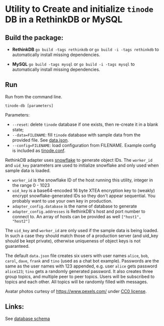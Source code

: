 # Utility to Create and initialize `tinode` DB in a RethinkDB or MySQL


## Build the package:

 - **RethinkDB**
  `go build -tags rethinkdb` or `go build -i -tags rethinkdb` to automatically install missing dependencies.

 - **MySQL**
  `go build -tags mysql` or `go build -i -tags mysql` to automatically install missing dependencies.


## Run

Run from the command line.

`tinode-db [parameters]`

Parameters:
 - `--reset`: delete `tinode` database if one exists, then re-create it in a blank state;
 - `--data=FILENAME`: fill `tinode` database with sample data from the provided file. See [data.json](data.json).
 - `--config=FILENAME`: load configuration from FILENAME. Example config is included as [tinode.conf](tinode.conf).
 
RethinkDB adapter uses [snowflake](http://github.com/tinode/snowflake/) to generate object IDs. The `worker_id` and `uid_key` parameters are used to initialize snowflake and only used when sample data is loaded.
  - `worker_id` is the snowflake ID of the host running this utility, integer in the range 0 - 1023
  - `uid_key` is a base64-encoded 16 byte XTEA encryption key to (weakly) encrypt snowflake-generated IDs so they don't appear sequential. You probably want to use your own key in production.
  - `adapter_config.database` is the name of database to generate
  - `adapter_config.addresses` is RethinkDB's host and port number to connect to. An array of hosts can be provided as well `["host1", "host2"]`

The `uid_key` and `worker_id` are only used if the sample data is being loaded. In such a case they should match those of a production server (and uid_key should be kept private), otherwise uniqueness of object keys is not guaranteed.

The default `data.json` file creates six users with user names `alice`, `bob`, `carol`, `dave`, `frank` and `tino` (used as a chat bot example). Passwords are the same as the user names with 123 appended, e.g. user `alice` gets password `alice123`; `tino` gets a randomly generated password. It also creates three group topics, and multiple peer to peer topics. Users will be subscribed to topics and each other. All topics will be randomly filled with messages.

Avatar photos curtesy of https://www.pexels.com/ under [CC0 license](https://www.pexels.com/photo-license/).

## Links:

See [database schema](https://github.com/mudphilo/chat/tree/master/server/dbschema.md)
